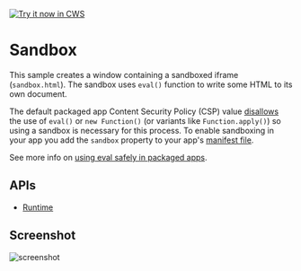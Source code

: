 <a target="_blank" href="https://chrome.google.com/webstore/detail/gaaeficfcmngmogaejhikdnkdijlpgec">![Try it now in CWS](https://raw.github.com/GoogleChrome/chrome-app-samples/master/tryitnowbutton.png "Click here to install this sample from the Chrome Web Store")</a>


# Sandbox

This sample creates a window containing a sandboxed iframe (`sandbox.html`).
The sandbox uses `eval()` function to write some HTML to its own document.

The default packaged app Content Security Policy (CSP) value
[disallows](http://developer.chrome.com/trunk/apps/app_csp.html) the use of
`eval()` or `new Function()` (or variants like `Function.apply()`) so using a
sandbox is necessary for this process. To enable sandboxing in your app you
add the `sandbox` property to your app's [manifest file](http://developer.chrome.com/trunk/apps/manifest.html#sandbox).

See more info on [using eval safely in packaged apps](http://developer.chrome.com/trunk/apps/sandboxingEval.html).

## APIs

* [Runtime](http://developer.chrome.com/trunk/apps/app.runtime.html)

     
## Screenshot
![screenshot](https://raw.github.com/GoogleChrome/chrome-app-samples/master/sandboxed-content/assets/screenshot_1280_800.png)

